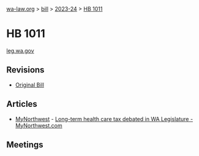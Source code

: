 [wa-law.org](/) > [bill](/bill/) > [2023-24](/bill/2023-24/) > [HB 1011](/bill/2023-24/hb/1011/)

# HB 1011
[leg.wa.gov](https://app.leg.wa.gov/billsummary?BillNumber=1011&Year=2023&Initiative=false)

## Revisions
* [Original Bill](1/)

## Articles
* [MyNorthwest](/org/mynorthwest/) - [Long-term health care tax debated in WA Legislature - MyNorthwest.com](https://mynorthwest.com/3874299/long-term-health-care-tax-debated-wa-legislature/#:~:text=HB-1011,)

## Meetings